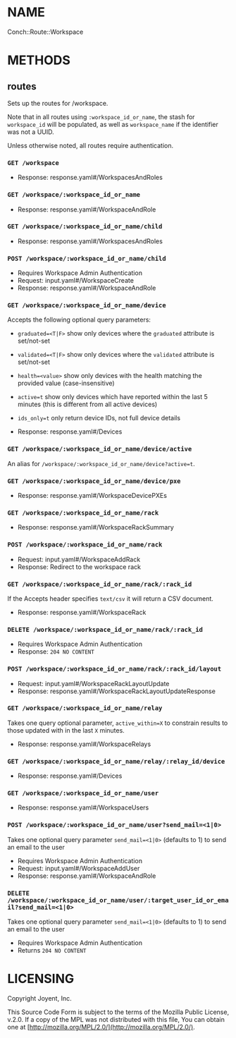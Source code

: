 # NAME

Conch::Route::Workspace

# METHODS

## routes

Sets up the routes for /workspace.

Note that in all routes using `:workspace_id_or_name`, the stash for `workspace_id` will be
populated, as well as `workspace_name` if the identifier was not a UUID.

Unless otherwise noted, all routes require authentication.

### `GET /workspace`

- Response: response.yaml#/WorkspacesAndRoles

### `GET /workspace/:workspace_id_or_name`

- Response: response.yaml#/WorkspaceAndRole

### `GET /workspace/:workspace_id_or_name/child`

- Response: response.yaml#/WorkspacesAndRoles

### `POST /workspace/:workspace_id_or_name/child`

- Requires Workspace Admin Authentication
- Request: input.yaml#/WorkspaceCreate
- Response: response.yaml#/WorkspaceAndRole

### `GET /workspace/:workspace_id_or_name/device`

Accepts the following optional query parameters:

- `graduated=<T|F>` show only devices where the `graduated` attribute is set/not-set
- `validated=<T|F>` show only devices where the `validated` attribute is set/not-set
- `health=<value>` show only devices with the health matching the provided value (case-insensitive)
- `active=t` show only devices which have reported within the last 5 minutes (this is different from all active devices)
- `ids_only=t` only return device IDs, not full device details

- Response: response.yaml#/Devices

### `GET /workspace/:workspace_id_or_name/device/active`

An alias for `/workspace/:workspace_id_or_name/device?active=t`.

### `GET /workspace/:workspace_id_or_name/device/pxe`

- Response: response.yaml#/WorkspaceDevicePXEs

### `GET /workspace/:workspace_id_or_name/rack`

- Response: response.yaml#/WorkspaceRackSummary

### `POST /workspace/:workspace_id_or_name/rack`

- Request: input.yaml#/WorkspaceAddRack
- Response: Redirect to the workspace rack

### `GET /workspace/:workspace_id_or_name/rack/:rack_id`

If the Accepts header specifies `text/csv` it will return a CSV document.

- Response: response.yaml#/WorkspaceRack

### `DELETE /workspace/:workspace_id_or_name/rack/:rack_id`

- Requires Workspace Admin Authentication
- Response: `204 NO CONTENT`

### `POST /workspace/:workspace_id_or_name/rack/:rack_id/layout`

- Request: input.yaml#/WorkspaceRackLayoutUpdate
- Response: response.yaml#/WorkspaceRackLayoutUpdateResponse

### `GET /workspace/:workspace_id_or_name/relay`

Takes one query optional parameter,  `active_within=X` to constrain results to
those updated with in the last `X` minutes.

- Response: response.yaml#/WorkspaceRelays

### `GET /workspace/:workspace_id_or_name/relay/:relay_id/device`

- Response: response.yaml#/Devices

### `GET /workspace/:workspace_id_or_name/user`

- Response: response.yaml#/WorkspaceUsers

### `POST /workspace/:workspace_id_or_name/user?send_mail=<1|0>`

Takes one optional query parameter `send_mail=<1|0>` (defaults to 1) to send
an email to the user

- Requires Workspace Admin Authentication
- Request: input.yaml#/WorkspaceAddUser
- Response: response.yaml#/WorkspaceAndRole

### `DELETE /workspace/:workspace_id_or_name/user/:target_user_id_or_email?send_mail=<1|0>`

Takes one optional query parameter `send_mail=<1|0>` (defaults to 1) to send
an email to the user

- Requires Workspace Admin Authentication
- Returns `204 NO CONTENT`

# LICENSING

Copyright Joyent, Inc.

This Source Code Form is subject to the terms of the Mozilla Public License,
v.2.0. If a copy of the MPL was not distributed with this file, You can obtain
one at [http://mozilla.org/MPL/2.0/](http://mozilla.org/MPL/2.0/).
